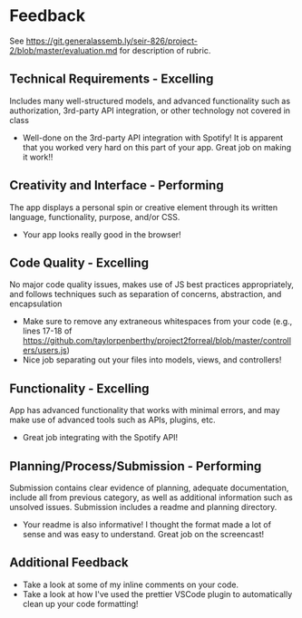 # Feedback

See https://git.generalassemb.ly/seir-826/project-2/blob/master/evaluation.md for description of rubric.

## Technical Requirements - Excelling

Includes many well-structured models, and advanced functionality such as authorization, 3rd-party API integration, or other technology not covered in class

-   Well-done on the 3rd-party API integration with Spotify! It is apparent that you worked very hard on this part of your app. Great job on making it work!!

## Creativity and Interface - Performing

The app displays a personal spin or creative element through its written language, functionality, purpose, and/or CSS.

-   Your app looks really good in the browser!

## Code Quality - Excelling

No major code quality issues, makes use of JS best practices appropriately, and follows techniques such as separation of concerns, abstraction, and encapsulation

-   Make sure to remove any extraneous whitespaces from your code (e.g., lines 17-18 of https://github.com/taylorpenberthy/project2forreal/blob/master/controllers/users.js)
-   Nice job separating out your files into models, views, and controllers!

## Functionality - Excelling

App has advanced functionality that works with minimal errors, and may make use of advanced tools such as APIs, plugins, etc.

-   Great job integrating with the Spotify API!

## Planning/Process/Submission - Performing

Submission contains clear evidence of planning, adequate documentation, include all from previous category, as well as additional information such as unsolved issues. Submission includes a readme and planning directory.

-   Your readme is also informative! I thought the format made a lot of sense and was easy to understand. Great job on the screencast!

## Additional Feedback

-   Take a look at some of my inline comments on your code.
-   Take a look at how I've used the prettier VSCode plugin to automatically clean up your code formatting!
